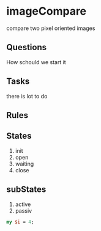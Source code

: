 # imageCompare
compare two pixel oriented images
## Questions
How schould we start it
## Tasks
there is lot to do
## Rules

## States
1. init
2. open
3. waiting
4. close

## subStates
1. active
2. passiv
```perl
my $i = 4;
